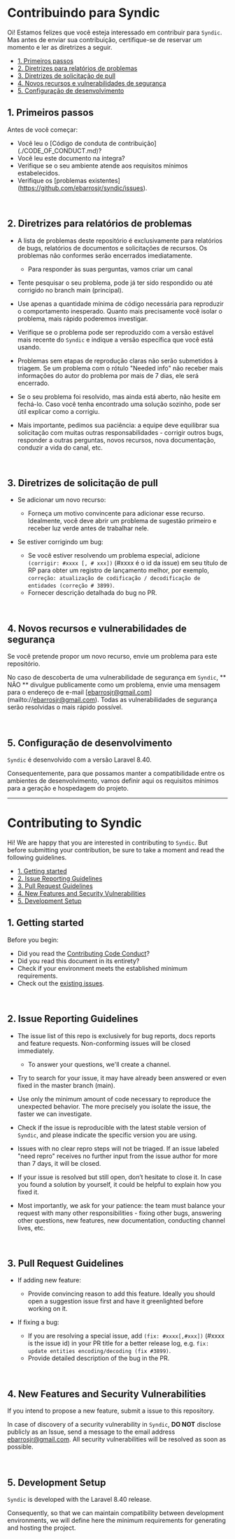 # Contribuindo para Syndic

Oi! Estamos felizes que você esteja interessado em contribuir para `Syndic`. Mas antes de enviar sua contribuição, certifique-se de reservar um momento e ler as diretrizes a seguir.

  - [1. Primeiros passos](#1-primeiros-passos)
  - [2. Diretrizes para relatórios de problemas](#2-issue-reporting-guidelines)
  - [3. Diretrizes de solicitação de pull](#3-pull-request-guidelines)
  - [4. Novos recursos e vulnerabilidades de segurança](#4-novos-recursos-e-vulnerabilidades-de-segurança)
  - [5. Configuração de desenvolvimento](#5-configuração-de-desenvolvimento)

## 1. Primeiros passos

Antes de você começar:
- Você leu o [Código de conduta de contribuição] (./CODE_OF_CONDUCT.md)?
- Você leu este documento na íntegra?
- Verifique se o seu ambiente atende aos requisitos mínimos estabelecidos.
- Verifique os [problemas existentes] (https://github.com/ebarrosjr/syndic/issues).

<br />

## 2. Diretrizes para relatórios de problemas

- A lista de problemas deste repositório é exclusivamente para relatórios de bugs, relatórios de documentos e solicitações de recursos. Os problemas não conformes serão encerrados imediatamente.

  - Para responder às suas perguntas, vamos criar um canal

- Tente pesquisar o seu problema, pode já ter sido respondido ou até corrigido no branch main (principal).
  
- Use apenas a quantidade mínima de código necessária para reproduzir o comportamento inesperado. Quanto mais precisamente você isolar o problema, mais rápido poderemos investigar.

- Verifique se o problema pode ser reproduzido com a versão estável mais recente do `Syndic` e indique a versão específica que você está usando.
  
- Problemas sem etapas de reprodução claras não serão submetidos à triagem. Se um problema com o rótulo "Needed info" não receber mais informações do autor do problema por mais de 7 dias, ele será encerrado.
  
- Se o seu problema foi resolvido, mas ainda está aberto, não hesite em fechá-lo. Caso você tenha encontrado uma solução sozinho, pode ser útil explicar como a corrigiu.

- Mais importante, pedimos sua paciência: a equipe deve equilibrar sua solicitação com muitas outras responsabilidades - corrigir outros bugs, responder a outras perguntas, novos recursos, nova documentação, conduzir a vida do canal, etc.

<br />

## 3. Diretrizes de solicitação de pull
- Se adicionar um novo recurso:
  - Forneça um motivo convincente para adicionar esse recurso. Idealmente, você deve abrir um problema de sugestão primeiro e receber luz verde antes de trabalhar nele.

- Se estiver corrigindo um bug:
  - Se você estiver resolvendo um problema especial, adicione `(corrigir: #xxxx [, # xxx])` (#xxxx é o id da issue) em seu título de RP para obter um registro de lançamento melhor, por exemplo, `correção: atualização de codificação / decodificação de entidades (correção # 3899)`.
  - Fornecer descrição detalhada do bug no PR.

<br />

## 4. Novos recursos e vulnerabilidades de segurança

Se você pretende propor um novo recurso, envie um problema para este repositório.

No caso de descoberta de uma vulnerabilidade de segurança em `Syndic`, ** NÃO ** divulgue publicamente como um problema, envie uma mensagem para o endereço de e-mail [ebarrosjr@gmail.com] (mailto://ebarrosjr@gmail.com). Todas as vulnerabilidades de segurança serão resolvidas o mais rápido possível.

<br />

## 5. Configuração de desenvolvimento

`Syndic` é desenvolvido com a versão Laravel 8.40. 

Consequentemente, para que possamos manter a compatibilidade entre os ambientes de desenvolvimento, vamos definir aqui os requisitos mínimos para a geração e hospedagem do projeto.

<hr  />

# Contributing to Syndic

Hi! We are happy that you are interested in contributing to `Syndic`. But before submitting your contribution, be sure to take a moment and read the following guidelines.

  - [1. Getting started](#1-getting-started)
  - [2. Issue Reporting Guidelines](#2-issue-reporting-guidelines)
  - [3. Pull Request Guidelines](#3-pull-request-guidelines)
  - [4. New Features and Security Vulnerabilities](#4-new-features-and-security-vulnerabilities)
  - [5. Development Setup](#5-development-setup)

## 1. Getting started

Before you begin:
- Did you read the [Contributing Code Conduct](./CODE_OF_CONDUCT.md)?
- Did you read this document in its entirety?
- Check if your environment meets the established minimum requirements.
- Check out the [existing issues](https://github.com/ebarrosjr/syndic/issues).

<br />

## 2. Issue Reporting Guidelines

- The issue list of this repo is exclusively for bug reports, docs reports and feature requests. Non-conforming issues will be closed immediately.

  - To answer your questions, we'll create a channel.

- Try to search for your issue, it may have already been answered or even fixed in the master branch (main).
  
- Use only the minimum amount of code necessary to reproduce the unexpected behavior. The more precisely you isolate the issue, the faster we can investigate.

- Check if the issue is reproducible with the latest stable version of `Syndic`, and please indicate the specific version you are using.
  
- Issues with no clear repro steps will not be triaged. If an issue labeled "need repro" receives no further input from the issue author for more than 7 days, it will be closed.
  
- If your issue is resolved but still open, don’t hesitate to close it. In case you found a solution by yourself, it could be helpful to explain how you fixed it.

- Most importantly, we ask for your patience: the team must balance your request with many other responsibilities - fixing other bugs, answering other questions, new features, new documentation, conducting channel lives, etc.

<br />

## 3. Pull Request Guidelines
- If adding new feature:
  - Provide convincing reason to add this feature. Ideally you should open a suggestion issue first and have it greenlighted before working on it.

- If fixing a bug:
  - If you are resolving a special issue, add `(fix: #xxxx[,#xxx])` (#xxxx is the issue id) in your PR title for a better release log, e.g. `fix: update entities encoding/decoding (fix #3899)`.
  - Provide detailed description of the bug in the PR.

<br />

## 4. New Features and Security Vulnerabilities

If you intend to propose a new feature, submit a issue to this repository.

In case of discovery of a security vulnerability in `Syndic`, **DO NOT** disclose publicly as an Issue, send a message to the email address [ebarrosjr@gmail.com](mailto://ebarrosjr@gmail.com). All security vulnerabilities will be resolved as soon as possible.

<br />

## 5. Development Setup

`Syndic` is developed with the Laravel 8.40 release.

Consequently, so that we can maintain compatibility between development environments, we will define here the minimum requirements for generating and hosting the project.